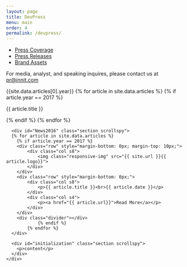 ```yaml
---
layout: page
title: DevPress
menu: main
order: 4
permalink: /devpress/
---
```

  <div class="row">
  <div class="col s12 m3 l2">
      <ul class="section table-of-contents">
        <li><a href="#PressCoverage">Press Coverage</a></li>
        <li><a href="#PressReleases">Press Releases</a></li>
        <li><a href="#BrandAssets">Brand Assets</a></li>
      </ul>
      <p> For media, analyst, and speaking inquires, please contact us at <a href="#">pr@innit.com</a></p> 
    </div>
    <div class="col s12 m9 l10">
      <div id="News2017" class="section scrollspy">
        <p>{{site.data.articles[0].year}}
            {% for article in site.data.articles %}
            	{% if article.year == 2017 %}
                    <p>{{ article.title }}</p>
            	{% endif %}
            {% endfor %}</p>
      </div>

      <div id="News2016" class="section scrollspy">
      {% for article in site.data.articles %}
        {% if article.year == 2017 %}
      	<div class="row" style="margin-bottom: 0px; margin-top: 10px;">
      		<div class="col s8">
      			<img class="responsive-img" src="{{ site.url }}{{ article.logo}}">
        	</div>
        </div>
        <div class="row" style="margin-bottom: 0px;">
        	<div class="col s8">
        		<p>{{ article.title }}<br>{{ article.date }}</p>
        	</div>
        	<div class="col s4">
            	<p><a href="{{ article.url}}">Read More</a></p>
            </div>
        </div>
        <div class="divider"></div>
            	{% endif %}
            {% endfor %}
      </div>

      <div id="initialization" class="section scrollspy">
        <p>content</p>
      </div>
    </div>
  </div>